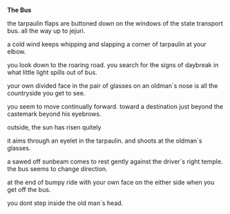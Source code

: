  
**The Bus**

the tarpaulin flaps are buttoned down
on the windows of the state transport bus.
all the way up to jejuri.

a cold wind keeps whipping
and slapping a corner of tarpaulin at your elbow.

you look down to the roaring road.
you search for the signs of daybreak in what little light spills out of bus.

your own divided face in the pair of glasses
on an oldman`s nose
is all the countryside you get to see.

you seem to move continually forward.
toward a destination
just beyond the castemark beyond his eyebrows.

outside, the sun has risen quitely

it aims through an eyelet in the tarpaulin.
and shoots at the oldman`s glasses.

a sawed off sunbeam comes to rest gently against the driver`s right temple.
the bus seems to change direction.

at the end of bumpy ride with your own face on the either side
when you get off the bus.


you dont step inside the old man`s head.

